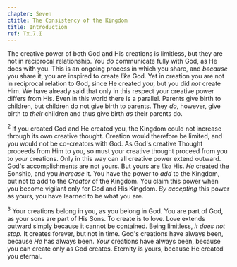 ```yaml
---
chapter: Seven
ctitle: The Consistency of the Kingdom
title: Introduction
ref: Tx.7.I
---
```


The creative power of both God and His creations is limitless, but they
are not in reciprocal relationship. You *do* communicate fully with God,
as He does with you. This is an ongoing process in which you share, and
*because* you share it, you are inspired to create *like* God. Yet in
creation you are not in reciprocal relation to God, since He created
*you*, but you did *not* create Him. We have already said that only in
this respect your creative power differs from His. Even in this world
there is a parallel. Parents give birth to children, but children do not
give birth to parents. They *do*, however, give birth to *their*
children and thus give birth *as* their parents do.

<sup>2</sup> If you created God and He created you, the Kingdom could not increase
through its own creative thought. Creation would therefore be limited,
and you would not be co-creators with God. As God's creative Thought
proceeds from Him to you, so must your creative thought proceed from you
to *your* creations. Only in this way can all creative power extend
outward. God's accomplishments are not yours. But yours are *like* His.
*He* created the Sonship, and you *increase* it. You have the power to
*add* to the Kingdom, but not to add to the *Creator* of the Kingdom.
You claim this power when you become vigilant only for God and His
Kingdom. *By accepting* this power as yours, you have learned to be what
you are.

<sup>3</sup> Your creations belong in you, as you belong in God. You are part of
God, as your sons are part of His Sons. To create is to love. Love
extends outward simply because it cannot be contained. Being limitless,
*it does not stop.* It creates forever, but not in time. God's creations
have always been, because *He* has always been. *Your* creations have
always been, because you can create only as God creates. Eternity is
yours, because He created you eternal.

